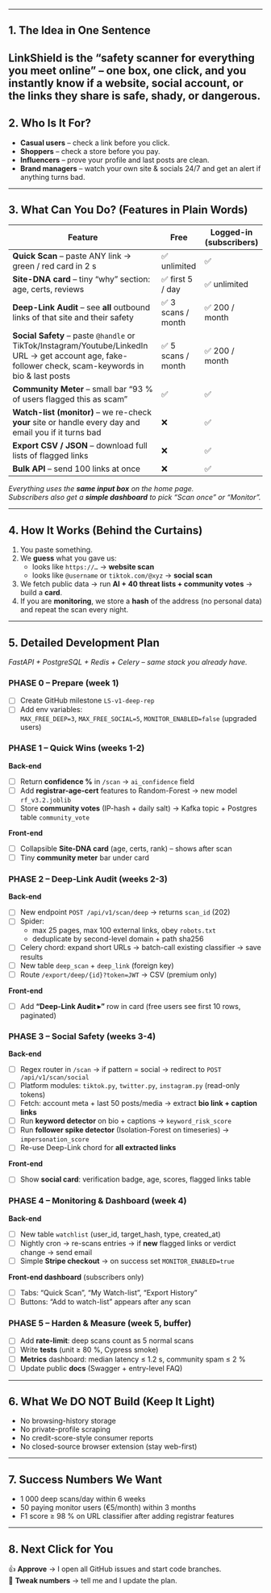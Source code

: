 
---
## 1. The Idea in One Sentence  
LinkShield is the **“safety scanner for everything you meet online”** – one box, one click, and you instantly know if a **website**, **social account**, or **the links they share** is safe, shady, or dangerous.
---

## 2. Who Is It For?  
- **Casual users** – check a link before you click.  
- **Shoppers** – check a store before you pay.  
- **Influencers** – prove your profile and last posts are clean.  
- **Brand managers** – watch your own site & socials 24/7 and get an alert if anything turns bad.

---

## 3. What Can You Do? (Features in Plain Words)  

| Feature | Free | Logged-in (subscribers) |
|---|---|---|
| **Quick Scan** – paste ANY link → green / red card in 2 s | ✅ unlimited | ✅ |
| **Site-DNA card** – tiny “why” section: age, certs, reviews | ✅ first 5 / day | ✅ unlimited |
| **Deep-Link Audit** – see **all** outbound links of that site and their safety | ✅ 3 scans / month | ✅ 200 / month |
| **Social Safety** – paste `@handle` or TikTok/Instagram/Youtube/LinkedIn URL → get account age, fake-follower check, scam-keywords in bio & last posts | ✅ 5 scans / month | ✅ 200 / month |
| **Community Meter** – small bar “93 % of users flagged this as scam” | ✅ | ✅ |
| **Watch-list (monitor)** – we re-check **your** site or handle every day and email you if it turns bad | ❌ | ✅ |
| **Export CSV / JSON** – download full lists of flagged links | ❌ | ✅ |
| **Bulk API** – send 100 links at once | ❌ | ✅ |

*Everything uses the **same input box** on the home page.  
Subscribers also get a **simple dashboard** to pick “Scan once” or “Monitor”.*

---

## 4. How It Works (Behind the Curtains)  
1. You paste something.  
2. We **guess** what you gave us:  
   - looks like `https://…` → **website scan**  
   - looks like `@username` or `tiktok.com/@xyz` → **social scan**  
3. We fetch public data → run **AI + 40 threat lists + community votes** → build a **card**.  
4. If you are **monitoring**, we store a **hash** of the address (no personal data) and repeat the scan every night.

---

## 5. Detailed Development Plan  
*FastAPI + PostgreSQL + Redis + Celery – same stack you already have.*

### PHASE 0 – Prepare (week 1)  
- [ ] Create GitHub milestone `LS-v1-deep-rep`  
- [ ] Add env variables:  
  `MAX_FREE_DEEP=3`, `MAX_FREE_SOCIAL=5`, `MONITOR_ENABLED=false` (upgraded users)  

### PHASE 1 – Quick Wins (weeks 1-2)  
**Back-end**  
- [ ] Return **confidence %** in `/scan` → `ai_confidence` field  
- [ ] Add **registrar-age-cert** features to Random-Forest → new model `rf_v3.2.joblib`  
- [ ] Store **community votes** (IP-hash + daily salt) → Kafka topic + Postgres table `community_vote`  

**Front-end**  
- [ ] Collapsible **Site-DNA card** (age, certs, rank) – shows after scan  
- [ ] Tiny **community meter** bar under card  

### PHASE 2 – Deep-Link Audit (weeks 2-3)  
**Back-end**  
- [ ] New endpoint `POST /api/v1/scan/deep` → returns `scan_id` (202)  
- [ ] Spider:  
  - max 25 pages, max 100 external links, obey `robots.txt`  
  - deduplicate by second-level domain + path sha256  
- [ ] Celery chord: expand short URLs → batch-call existing classifier → save results  
- [ ] New table `deep_scan` + `deep_link` (foreign key)  
- [ ] Route `/export/deep/{id}?token=JWT` → CSV (premium only)  

**Front-end**  
- [ ] Add **“Deep-Link Audit ▸”** row in card (free users see first 10 rows, paginated)  

### PHASE 3 – Social Safety (weeks 3-4)  
**Back-end**  
- [ ] Regex router in `/scan` → if pattern = social → redirect to `POST /api/v1/scan/social`  
- [ ] Platform modules: `tiktok.py`, `twitter.py`, `instagram.py` (read-only tokens)  
- [ ] Fetch: account meta + last 50 posts/media → extract **bio link + caption links**  
- [ ] Run **keyword detector** on bio + captions → `keyword_risk_score`  
- [ ] Run **follower spike detector** (Isolation-Forest on timeseries) → `impersonation_score`  
- [ ] Re-use Deep-Link chord for **all extracted links**  

**Front-end**  
- [ ] Show **social card**: verification badge, age, scores, flagged links table  

### PHASE 4 – Monitoring & Dashboard (week 4)  
**Back-end**  
- [ ] New table `watchlist` (user_id, target_hash, type, created_at)  
- [ ] Nightly cron → re-scans entries → if **new** flagged links or verdict change → send email  
- [ ] Simple **Stripe checkout** → on success set `MONITOR_ENABLED=true`  

**Front-end dashboard** (subscribers only)  
- [ ] Tabs: “Quick Scan”, “My Watch-list”, “Export History”  
- [ ] Buttons: “Add to watch-list” appears after any scan  

### PHASE 5 – Harden & Measure (week 5, buffer)  
- [ ] Add **rate-limit**: deep scans count as 5 normal scans  
- [ ] Write **tests** (unit ≥ 80 %, Cypress smoke)  
- [ ] **Metrics** dashboard: median latency ≤ 1.2 s, community spam ≤ 2 %  
- [ ] Update public **docs** (Swagger + entry-level FAQ)  

---

## 6. What We DO NOT Build (Keep It Light)  
- No browsing-history storage  
- No private-profile scraping  
- No credit-score-style consumer reports  
- No closed-source browser extension (stay web-first)

---

## 7. Success Numbers We Want  
- 1 000 deep scans/day within 6 weeks  
- 50 paying monitor users (€5/month) within 3 months  
- F1 score ≥ 98 % on URL classifier after adding registrar features  

---

## 8. Next Click for You  
👍 **Approve** → I open all GitHub issues and start code branches.  
🔄 **Tweak numbers** → tell me and I update the plan.
